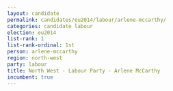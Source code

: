 ```yaml
---
layout: candidate
permalink: candidates/eu2014/labour/arlene-mccarthy/
categories: candidate labour
election: eu2014
list-rank: 1
list-rank-ordinal: 1st
person: arlene-mccarthy
region: north-west
party: labour
title: North West - Labour Party - Arlene McCarthy
incumbent: true
---
```

